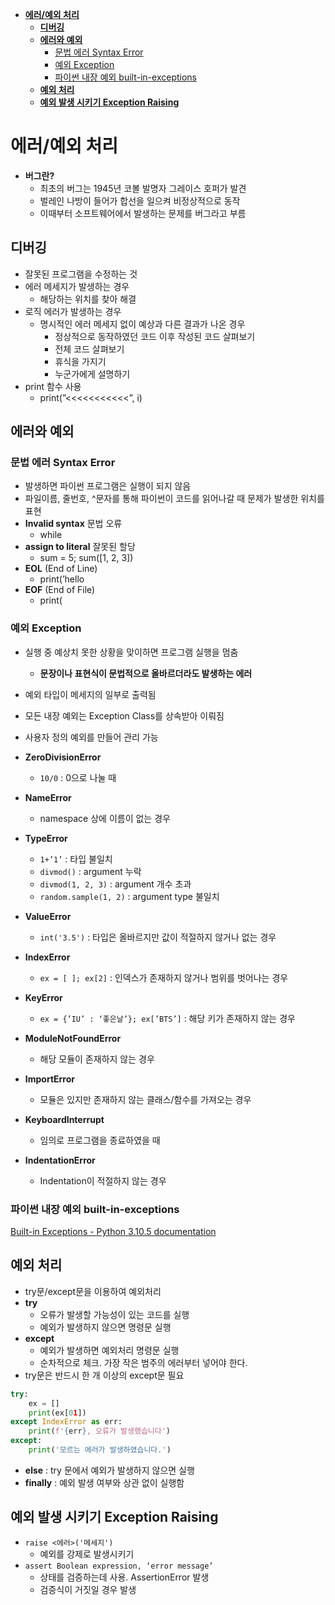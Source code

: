 - [**에러/예외 처리**](#에러/예외-처리)
  * [**디버깅**](#디버깅)
  * [**에러와 예외**](#에러와-예외)
    + [문법 에러 Syntax Error](#문법-에러-Syntax-Error)
    + [예외 Exception](#예외-Exception)
    + [파이썬 내장 예외 built-in-exceptions](#파이썬-내장-예외-built-in-exceptions)
  * [**예외 처리**](#예외-처리)
  * [**예외 발생 시키기 Exception Raising**](#예외-발생-시키기-Exception-Raising)

# 에러/예외 처리

- **버그란?**
    - 최초의 버그는 1945년 코볼 발명자 그레이스 호퍼가 발견
    - 벌레인 나방이 들어가 합선을 일으켜 비정상적으로 동작
    - 이때부터 소프트웨어에서 발생하는 문제를 버그라고 부름

## 디버깅

- 잘못된 프로그램을 수정하는 것
- 에러 메세지가 발생하는 경우
    - 해당하는 위치를 찾아 해결
- 로직 에러가 발생하는 경우
    - 명시적인 에러 메세지 없이 예상과 다른 결과가 나온 경우
        - 정상적으로 동작하였던 코드 이후 작성된 코드 살펴보기
        - 전체 코드 살펴보기
        - 휴식을 가지기
        - 누군가에게 설명하기
- print 함수 사용
    - print(”<<<<<<<<<<<”, i)

## 에러와 예외

### 문법 에러 Syntax Error

- 발생하면 파이썬 프로그램은 실행이 되지 않음
- 파일이름, 줄번호, ^문자를 통해 파이썬이 코드를 읽어나갈 때 문제가 발생한 위치를 표현
- **Invalid syntax** 문법 오류
    - while
- **assign to literal** 잘못된 할당
    - sum = 5; sum([1, 2, 3])
- **EOL** (End of Line)
    - print(’hello
- **EOF** (End of File)
    - print(

### 예외 Exception

- 실행 중 예상치 못한 상황을 맞이하면 프로그램 실행을 멈춤
    - **문장이나 표현식이 문법적으로 올바르더라도 발생하는 에러**
- 예외 타입이 메세지의 일부로 출력됨
- 모든 내장 예외는 Exception Class를 상속받아 이뤄짐
- 사용자 정의 예외를 만들어 관리 가능

- **ZeroDivisionError**
    - `10/0` : 0으로 나눌 때
- **NameError**
    - namespace 상에 이름이 없는 경우
- **TypeError**
    - `1+’1’` : 타입 불일치
    - `divmod()` : argument 누락
    - `divmod(1, 2, 3)` : argument 개수 초과
    - `random.sample(1, 2)` : argument type 불일치
- **ValueError**
    - `int('3.5')` : 타입은 올바르지만 값이 적절하지 않거나 없는 경우
- **IndexError**
    - `ex = [ ]; ex[2]` : 인덱스가 존재하지 않거나 범위를 벗어나는 경우
- **KeyError**
    - `ex = {’IU’ : ‘좋은날’}; ex[’BTS’]` : 해당 키가 존재하지 않는 경우
- **ModuleNotFoundError**
    - 해당 모듈이 존재하지 않는 경우
- **ImportError**
    - 모듈은 있지만 존재하지 않는 클래스/함수를 가져오는 경우
- **KeyboardInterrupt**
    - 임의로 프로그램을 종료하였을 때
- **IndentationError**
    - Indentation이 적절하지 않는 경우

### 파이썬 내장 예외 built-in-exceptions

[Built-in Exceptions - Python 3.10.5 documentation](https://docs.python.org/ko/3/library/exceptions.html#exception-hierarchy)

## 예외 처리

- try문/except문을 이용하여 예외처리
- **try**
    - 오류가 발생할 가능성이 있는 코드를 실행
    - 예외가 발생하지 않으면 명령문 실행
- **except**
    - 예외가 발생하면 예외처리 명령문 실행
    - 순차적으로 체크. 가장 작은 범주의 에러부터 넣어야 한다.
- try문은 반드시 한 개 이상의 except문 필요

```python
try:
    ex = []
    print(ex[01])
except IndexError as err:
    print(f'{err}, 오류가 발생했습니다')
except:
    print('모르는 에러가 발생하였습니다.')
```

- **else** : try 문에서 예외가 발생하지 않으면 실행
- **finally** : 예외 발생 여부와 상관 없이 실행함

## 예외 발생 시키기 Exception Raising

- `raise <에러>('메세지')`
    - 예외를 강제로 발생시키기
- `assert Boolean expression, ‘error message’`
    - 상태를 검증하는데 사용. AssertionError 발생
    - 검증식이 거짓일 경우 발생
